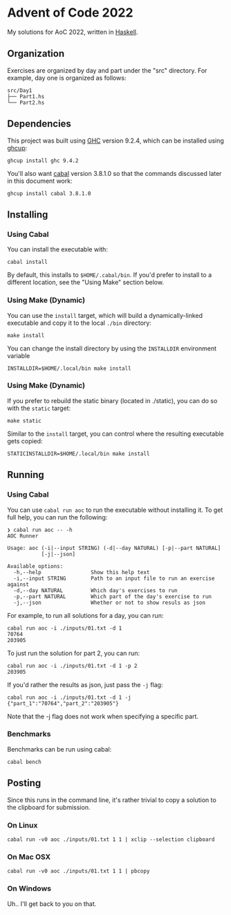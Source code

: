 # Advent of Code 2022
My solutions for AoC 2022, written in [Haskell](https://www.haskell.org/). 

## Organization
Exercises are organized by day and part under the "src" directory. For
example, day one is organized as follows:

    src/Day1
    ├── Part1.hs
    └── Part2.hs


## Dependencies
This project was built using [GHC](https://www.haskell.org/ghc/) version 9.2.4, which can be installed using [ghcup](https://www.haskell.org/ghcup/):

```
ghcup install ghc 9.4.2
```

You'll also want [cabal](https://www.haskell.org/cabal/) version 3.8.1.0 so that the commands discussed later in this document work:
```
ghcup install cabal 3.8.1.0
```

## Installing

### Using Cabal
You can install the executable with:
```
cabal install
```

By default, this installs to `$HOME/.cabal/bin`. If you'd prefer to install to a different location, see the "Using Make" section below.

### Using Make (Dynamic)
You can use the `install` target, which will build a dynamically-linked executable and copy it to the local `./bin` directory:
```
make install
```

You can change the install directory by using the `INSTALLDIR` environment variable
```
INSTALLDIR=$HOME/.local/bin make install
```

### Using Make (Dynamic)
If you prefer to rebuild the static binary (located in ./static), you can do so with the `static` target:
```
make static
```

Similar to the `install` target, you can control where the resulting executable gets copied:

```
STATICINSTALLDIR=$HOME/.local/bin make install
```


## Running

### Using Cabal

You can use `cabal run aoc` to run the executable without installing it. To get full help, you can run the following:
```
❯ cabal run aoc -- -h
AOC Runner

Usage: aoc (-i|--input STRING) (-d|--day NATURAL) [-p|--part NATURAL] 
           [-j|--json]

Available options:
  -h,--help                Show this help text
  -i,--input STRING        Path to an input file to run an exercise against
  -d,--day NATURAL         Which day's exercises to run
  -p,--part NATURAL        Which part of the day's exercise to run
  -j,--json                Whether or not to show resuls as json
```

For example, to run all solutions for a day, you can run:
```
cabal run aoc -i ./inputs/01.txt -d 1
70764
203905
```

To just run the solution for part 2, you can run:
```
cabal run aoc -i ./inputs/01.txt -d 1 -p 2
203905
```

If you'd rather the results as json, just pass the `-j` flag:
```
cabal run aoc -i ./inputs/01.txt -d 1 -j
{"part_1":"70764","part_2":"203905"}
```

Note that the -j flag does not work when specifying a specific part.

### Benchmarks

Benchmarks can be run using cabal:
```
cabal bench
```

## Posting
Since this runs in the command line, it's rather trivial to copy a solution
to the clipboard for submission. 

### On Linux

```
cabal run -v0 aoc ./inputs/01.txt 1 1 | xclip --selection clipboard
```

### On Mac OSX
```
cabal run -v0 aoc ./inputs/01.txt 1 1 | pbcopy
```

### On Windows

Uh.. I'll get back to you on that.
